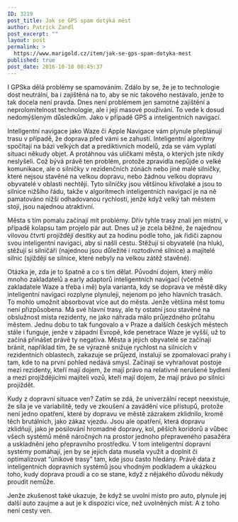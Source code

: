```yaml
---
ID: 3219
post_title: Jak se GPS spam dotýká měst
author: Patrick Zandl
post_excerpt: ""
layout: post
permalink: >
  https://www.marigold.cz/item/jak-se-gps-spam-dotyka-mest
published: true
post_date: 2016-10-10 08:45:37
---
```

I GPSka dělá problémy se spamováním. Zdálo by se, že je to technologie dost neutrální, ba i zajištěná na to, aby se nic takového nestávalo, jenže to tak docela není pravda. Dnes není problémem jen samotné zajištění a neprolomitelnost technologie, ale i její masové používání. To vede k dosud nedomýšleným důsledkům. Jako v případě GPS a inteligentních navigací.

 <!--more-->

Inteligentní navigace jako Waze či Apple Navigace vám plynule přeplánují trasu v případě, že doprava před vámi se zahustí. Inteligentní algoritmy spočítají na bázi velkých dat a prediktivních modelů, zda se vám vyplatí situaci někudy objet. A protáhnou vás uličkami města, o kterých jste nikdy neslyšeli. Což bývá právě ten problém, protože zpravidla nepůjde o velké komunikace, ale o silničky v rezidenčních zónách nebo jiné malé silničky, které nejsou stavěné na velkou dopravu, nebo žádnou velkou dopravu obyvatelé v oblasti nechtějí. Tyto silničky jsou většinou křivolaké a jsou to silnice nižšího řádu, takže v algoritmech inteligentních navigací je na ně pamatováno nižší odhadovanou rychlostí, jenže když velký tah městem stojí, jsou najednou atraktivní. 

Města s tím pomalu začínají mít problémy. Dřív tyhle trasy znali jen místní, v případě kolapsu tam projelo pár aut. Dnes už je zcela běžné, že najednou vilovou čtvrtí projíždějí desítky aut za hodinu podle toho, jak řidiči zapnou svou inteligentní navigaci, aby si našli cestu. Stěžují si obyvatelé (na hluk), stěžují si silničáři (najednou jsou důležité i roztodivné silnice) a majitelé silnic (sjíždějí se silnice, které nebyly na velkou zátěž stavěné).

Otázka je, zda je to špatně a co s tím dělat. Původní dojem, který mělo mnoho zakladatelů a early adaptorů inteligentních navigací (včetně zakladatele Waze a třeba i mě) byla varianta, kdy se doprava ve městě díky inteligentní navigaci rozplyne plynuleji, nejenom po jeho hlavních trasách. To mohlo umožnit absorbovat více aut do města. Jenže většina měst tomu není přizpůsobena. Má své hlavní trasy, ale ty ostatní jsou stavěné na obslužnost místa rezidenty, ne jako náhrada málo průjezdného průtahu městem. Jednu dobu to tak fungovalo a v Praze a dalších českých městech stále i funguje, jenže v západní Evropě, kde penetrace Waze je vyšší, už to začíná přinášet právě ty negativa. Města a jejich obyvatelé se začínají bránit, například tím, že se výrazně snižuje rychlost na silnicích v rezidentních oblastech, zakazuje se průjezd, instalují se zpomalovací prahy i tam, kde to na první pohled nedává smysl. Začínají se vyhraňovat postoje mezi rezidenty, kteří mají dojem, že mají právo na relativně nerušené bydlení a mezi projíždějícími majiteli vozů, kteří mají dojem, že mají právo po silnici projíždět. 

Kudy z dopravní situace ven? Zatím se zdá, že univerzální recept neexistuje, že síla je ve variabilitě, tedy ve zkoušení a zavádění více přístupů, protože není jedno opatření, které by dopravu ve městě zázrakem zklidnilo, kromě těch brutálních, jako zákaz vjezdu. Jsou ale opatření, která dopravu zklidňují, jako je posilování hromadné dopravy, kol, pěších koridorů a vůbec všech systémů méně náročných na prostor jednoho přepraveného pasažéra a uskladnění jeho přepravního prostředku. V tom inteligentní dopravní systémy pomáhají, jen by se jejich data musela využít a doplnit či optimalizovat “únikové trasy” tam, kde jsou často hledány. Právě data z inteligentních dopravních systémů jsou vhodným podkladem a ukázkou toho, kudy doprava proudí a co se stane, když z nějakého důvodu někudy proudit nemůže.

Jenže zkušenost také ukazuje, že když se uvolní místo pro auto, plynule jej další auto zaujme a aut je k dispozici více, než uvolněných míst. A z toho není cesty ven.